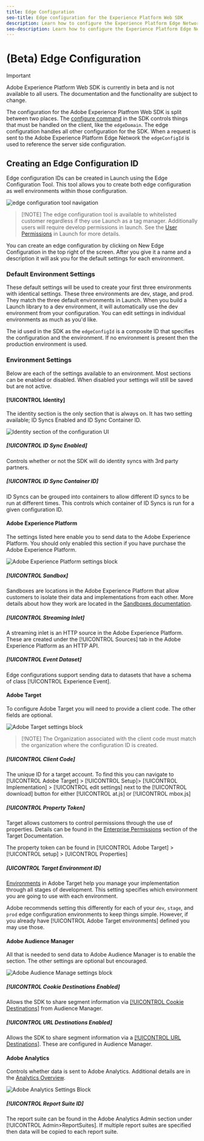 ```yaml
---
title: Edge Configuration
seo-title: Edge configuration for the Experience Platform Web SDK
description: Learn how to configure the Experience Platform Edge Network. 
seo-description: Learn how to configure the Experience Platform Edge Network. 
---
```


# (Beta) Edge Configuration

>[!IMPORTANT]
>
>Adobe Experience Platform Web SDK is currently in beta and is not available to all users. The documentation and the functionality are subject to change.

The configuration for the Adobe Experience Platfrom Web SDK is split between two places. The [configure command](configuring-the-sdk.md) in the SDK controls things that must be handled on the client, like the `edgeDomain`. The edge configuration handles all other configuration for the SDK. When a request is sent to the Adobe Experience Platform Edge Network the `edgeConfigId` is used to reference the server side configuration.

## Creating an Edge Configuration ID

Edge configuration IDs can be created in Launch using the Edge Configuration Tool. This tool allows you to create both edge configuration as well environments within those configuration.

![edge configuration tool navigation](../../assets/edge_configuration_nav.png)

>[!NOTE] The edge configuration tool is available to whitelisted customer regardless if they use Launch as a tag manager. Additionally users will require develop permissions in launch. See the [User Permissions](https://docs.adobe.com/content/help/en/launch/using/reference/admin/user-permissions.html) in Launch for more details.

You can create an edge configuration by clicking on New Edge Configuration in the top right of the screen. After you give it a name and a description it will ask you for the default settings for each environment.

### Default Environment Settings

These default settings will be used to create your first three environments with identical settings. These three environments are dev, stage, and prod. They match the three default environments in Launch. When you build a Launch library to a dev environment, it will automatically use the dev environment from your configuration. You can edit settings in individual environments as much as you'd like.

The id used in the SDK as the `edgeConfigId` is a composite ID that specifies the configuration and the environment. If no environment is present then the production environment is used.

### Environment Settings

Below are each of the settings available to an environment. Most sections can be enabled or disabled. When disabled your settings will still be saved but are not active.

#### [!UICONTROL Identity]

The identity section is the only section that is always on. It has two setting available; ID Syncs Enabled and ID Sync Container ID.

![Identity section of the configuration UI](../../assets/edge_configuration_identity.png)

##### [!UICONTROL ID Sync Enabled]

Controls whether or not the SDK will do identity syncs with 3rd party partners.

##### [!UICONTROL ID Sync Container ID]

ID Syncs can be grouped into containers to allow different ID syncs to be run at different times. This controls which container of ID Syncs is run for a given configuration ID.

#### Adobe Experience Platform

The settings listed here enable you to send data to the Adobe Experience Platform. You should only enabled this section if you have purchase the Adobe Experience Platform.

![Adobe Experience Platform settings block](../../assets/edge_configuration_aep.png)

##### [!UICONTROL Sandbox]

Sandboxes are locations in the Adobe Experience Platform that allow customers to isolate their data and implementations from each other. More details about how they work are located in the [Sandboxes documentation](../../sandboxes/home.md).

##### [!UICONTROL Streaming Inlet]

A streaming inlet is an HTTP source in the Adobe Experience Platform. These are created under the [!UICONTROL Sources] tab in the Adobe Experience Platform as an HTTP API.

##### [!UICONTROL Event Dataset]

Edge configurations support sending data to datasets that have a schema of class [!UICONTROL Experience Event].

#### Adobe Target

To configure Adobe Target you will need to provide a client code. The other fields are optional.

![Adobe Target settings block](../../assets/edge_configuration_target.png)

>[!NOTE] The Organization associated with the client code must match the organization where the configuration ID is created.

##### [!UICONTROL Client Code]

The unique ID for a target account. To find this you can navigate to [!UICONTROL Adobe Target] > [!UICONTROL Setup]> [!UICONTROL Implementation] > [!UICONTROL edit settings] next to the [!UICONTROL download] button for either [!UICONTROL at.js] or [!UICONTROL mbox.js]

##### [!UICONTROL Property Token]

Target allows customers to control permissions through the use of properties. Details can be found in the [Enterprise Permissions](https://docs.adobe.com/content/help/en/target/using/administer/manage-users/enterprise/properties-overview.html) section of the Target Documentation.

The property token can be found in [!UICONTROL Adobe Target] > [!UICONTROL setup] > [UICONTROL Properties]

##### [UICONTROL Target Environment ID]

[Environments](https://docs.adobe.com/content/help/en/target/using/administer/hosts.html) in Adobe Target help you manage your implementation through all stages of development. This setting specifies which environment you are going to use with each environment.

Adobe recommends setting this differently for each of your `dev`, `stage`, and `prod` edge configuration environments to keep things simple. However, if you already have [!UICONTROL Adobe Target environments] defined you may use those.

#### Adobe Audience Manager

All that is needed to send data to Adobe Audience Manager is to enable the section. The other settings are optional but encouraged.

![Adobe Audience Manage settings block](../../assets/edge_configuration_aam.png)

##### [!UICONTROL Cookie Destinations Enabled]

Allows the SDK to share segment information via [[!UICONTROL Cookie Destinations]](https://docs.adobe.com/content/help/en/audience-manager/user-guide/features/destinations/custom-destinations/create-cookie-destination.html) from Audience Manager.

##### [!UICONTROL URL Destinations Enabled]

Allows the SDK to share segment information via a [[!UICONTROL URL Destinations]](https://docs.adobe.com/content/help/en/audience-manager/user-guide/features/destinations/custom-destinations/create-url-destination.html). These are configured in Audience Manager.

#### Adobe Analytics

Controls whether data is sent to Adobe Analytics. Additional details are in the [Analytics Overview](../solution-specific/analytics/analytics-overview.md).

![Adobe Analytics Settings Block](../../assets/edge_configuration_aa.png)

##### [!UICONTROL Report Suite ID]

The report suite can be found in the Adobe Analytics Admin section under [!UICONTROL Admin>ReportSuites]. If multiple report suites are specified then data will be copied to each report suite.
